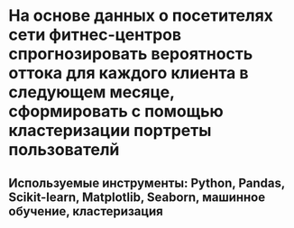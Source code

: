 # На основе данных о посетителях сети фитнес-центров спрогнозировать вероятность оттока для каждого клиента в следующем месяце, сформировать с помощью кластеризации портреты пользователй
## Используемые инструменты: Python, Pandas, Scikit-learn, Matplotlib, Seaborn, машинное обучение, кластеризация

